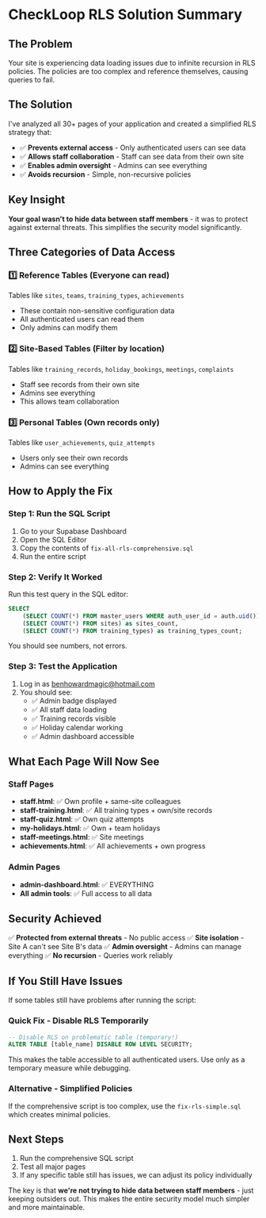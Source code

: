 # CheckLoop RLS Solution Summary

## The Problem
Your site is experiencing data loading issues due to infinite recursion in RLS policies. The policies are too complex and reference themselves, causing queries to fail.

## The Solution
I've analyzed all 30+ pages of your application and created a simplified RLS strategy that:
- ✅ **Prevents external access** - Only authenticated users can see data
- ✅ **Allows staff collaboration** - Staff can see data from their own site
- ✅ **Enables admin oversight** - Admins can see everything
- ✅ **Avoids recursion** - Simple, non-recursive policies

## Key Insight
**Your goal wasn't to hide data between staff members** - it was to protect against external threats. This simplifies the security model significantly.

## Three Categories of Data Access

### 1️⃣ **Reference Tables** (Everyone can read)
Tables like `sites`, `teams`, `training_types`, `achievements`
- These contain non-sensitive configuration data
- All authenticated users can read them
- Only admins can modify them

### 2️⃣ **Site-Based Tables** (Filter by location)
Tables like `training_records`, `holiday_bookings`, `meetings`, `complaints`
- Staff see records from their own site
- Admins see everything
- This allows team collaboration

### 3️⃣ **Personal Tables** (Own records only)
Tables like `user_achievements`, `quiz_attempts`
- Users only see their own records
- Admins can see everything

## How to Apply the Fix

### Step 1: Run the SQL Script
1. Go to your Supabase Dashboard
2. Open the SQL Editor
3. Copy the contents of `fix-all-rls-comprehensive.sql`
4. Run the entire script

### Step 2: Verify It Worked
Run this test query in the SQL editor:
```sql
SELECT
    (SELECT COUNT(*) FROM master_users WHERE auth_user_id = auth.uid()) as my_profile,
    (SELECT COUNT(*) FROM sites) as sites_count,
    (SELECT COUNT(*) FROM training_types) as training_types_count;
```

You should see numbers, not errors.

### Step 3: Test the Application
1. Log in as benhowardmagic@hotmail.com
2. You should see:
   - ✅ Admin badge displayed
   - ✅ All staff data loading
   - ✅ Training records visible
   - ✅ Holiday calendar working
   - ✅ Admin dashboard accessible

## What Each Page Will Now See

### Staff Pages
- **staff.html**: ✅ Own profile + same-site colleagues
- **staff-training.html**: ✅ All training types + own/site records
- **staff-quiz.html**: ✅ Own quiz attempts
- **my-holidays.html**: ✅ Own + team holidays
- **staff-meetings.html**: ✅ Site meetings
- **achievements.html**: ✅ All achievements + own progress

### Admin Pages
- **admin-dashboard.html**: ✅ EVERYTHING
- **All admin tools**: ✅ Full access to all data

## Security Achieved
✅ **Protected from external threats** - No public access
✅ **Site isolation** - Site A can't see Site B's data
✅ **Admin oversight** - Admins can manage everything
✅ **No recursion** - Queries work reliably

## If You Still Have Issues
If some tables still have problems after running the script:

### Quick Fix - Disable RLS Temporarily
```sql
-- Disable RLS on problematic table (temporary!)
ALTER TABLE [table_name] DISABLE ROW LEVEL SECURITY;
```

This makes the table accessible to all authenticated users. Use only as a temporary measure while debugging.

### Alternative - Simplified Policies
If the comprehensive script is too complex, use the `fix-rls-simple.sql` which creates minimal policies.

## Next Steps
1. Run the comprehensive SQL script
2. Test all major pages
3. If any specific table still has issues, we can adjust its policy individually

The key is that **we're not trying to hide data between staff members** - just keeping outsiders out. This makes the entire security model much simpler and more maintainable.